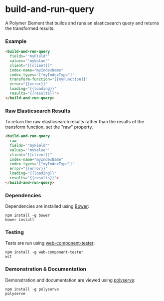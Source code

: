 # build-and-run-query

A Polymer Element that builds and runs an elasticsearch query and returns the transformed results.

### Example
```html
<build-and-run-query
  fields='"myField"'
  values='"myValue"'
  client="[[client]]"
  index-name="myIndexName"
  index-types='["myIndexType"]'
  transform-function="[[myFunction]]"
  error="{{error}}"
  loading="{{loading}}"
  results="{{results}}">
</build-and-run-query>
```

### Raw Elasticsearch Results

To return the raw elasticsearch results rather than the results of the transform function, set the "raw" property.

```html
<build-and-run-query
  raw
  fields='"myField"'
  values='"myValue"'
  client="[[client]]"
  index-name="myIndexName"
  index-types='["myIndexType"]'
  error="{{error}}"
  loading="{{loading}}"
  results="{{results}}">
</build-and-run-query>
```

### Dependencies

Dependencies are installed using [Bower](http://bower.io/):

    npm install -g bower
    bower install

### Testing

Tests are run using [web-component-tester](https://github.com/Polymer/web-component-tester):

    npm install -g web-component-tester
    wct

### Demonstration & Documentation

Demonstration and documentation are viewed using [polyserve](https://github.com/PolymerLabs/polyserve):

    npm install -g polyserve
    polyserve

